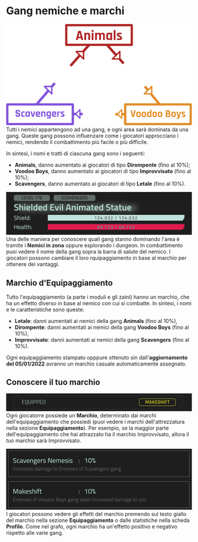 
# Gang nemiche e marchi

![EnemyGangGraph](/resources/mobile-tutorial/EnemyGangGraph.png)
Tutti i nemici appartengono ad una gang, e ogni area sarà dominata da una gang. Queste gang possono influenzare come i giocatori approcciano i nemici, rendendo il combattimento più facile o più difficile. 

In sintesi, i nomi e tratti di ciascuna gang sono i seguenti:
- **Animals**, danno aumentato ai giocatori di tipo **Dirompente** (fino al 10%);
- **Voodoo Boys**, danno aumentato ai giocatori di tipo **Improvvisato** (fino al 10%);
- **Scavengers**, danno aumentato ai giocatori di tipo **Letale** (fino al 10%).

![EnemyGang](/resources/mobile-tutorial/EnemyGang.png)
Una delle maniera per conoscere quali gang stanno dominando l'area è tramite i **Nemici in zona** oppure esplorando i dungeon. In combattimento puoi vedere il nome della gang sopra la barra di salute del nemico. I giocatori possono cambiare il loro rquipaggiamento in base al marchio per ottenere dei vantaggi.

## Marchio d'Equipaggiamento
Tutto l'equipaggiamento (a parte i moduli e gli zaini) hanno un marchio, che ha un effetto diverso in base al nemico con cui si combatte. In sintesi, i nomi e le caratteristiche sono queste:
- **Letale**: danni aumentati ai nemici della gang **Animals** (fino al 10%),
- **Dirompente**: danni aumentati ai nemici della gang **Voodoo Boys** (fino al 10%),
- **Improvvisato**: danni aumentati ai nemici della gang **Scavengers** (fino al 10%).

Ogni equipaggiamento stampato opppure ottenuto sin dall'**aggiornamento del 05/01/2022** avranno un marchio casuale automaticamente assegnato.

## Conoscere il tuo marchio

![EnemyGangMark](/resources/mobile-tutorial/EnemyGangMark.png)
Ogni giocatorre possiede un **Marchio**, determinato dai marchi dell'equipaggiamento che possiedi (puoi vedere i marchi dell'attrezzatura nella sezione **Equipaggiamento**). Per esempio, se la maggior parte dell'equipaggiamento che hai attrazzato ha il marchio Improvvisato, allora il tuo marchio sarà Improvvisato.

![EnemyGangStats](/resources/mobile-tutorial/EnemyGangStats.png)
I giocatori possono vedere gli effetti del marchio premendo sul testo giallo del marchio nella sezione **Equipaggiamento** o dalle statistiche nella scheda **Profilo**. Come nel grafo, ogni marchio ha un'effetto positivo e negativo rispetto alle varie gang.